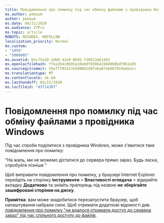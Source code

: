 ```yaml
---
title: Повідомлення про помилку під час обміну файлами з провідника Windows
ms.author: pebaum
author: pebaum
ms.date: 04/21/2020
ms.audience: ITPro
ms.topic: article
ROBOTS: NOINDEX, NOFOLLOW
localization_priority: Normal
ms.custom:
- "1059"
- "5800005"
ms.assetid: b5c75a18-1db8-42e9-8b95-730913a61491
ms.openlocfilehash: f7ea3b4c0695a10e8df930b415660b8bdf061e85
ms.sourcegitcommit: 55eff703a17e500681d8fa6a87eb067019ade3cc
ms.translationtype: MT
ms.contentlocale: uk-UA
ms.lasthandoff: 04/22/2020
ms.locfileid: "43714387"
---
```

# <a name="error-message-when-sharing-files-from-windows-explorer"></a>Повідомлення про помилку під час обміну файлами з провідника Windows

Під час спроби поділитися з провідника Windows, може з'явитися таке повідомлення про помилку:
  
"На жаль, ми не можемо дістатися до сервера прямо зараз. Будь ласка, спробуйте пізніше "
  
Щоб виправити повідомлення про помилку, у браузері Internet Explorer перейдіть на сторінку **інструменти** \> **Властивості оглядача** \> відкрийте вкладку **Додатково** та зніміть прапорець під назвою **не зберігайте зашифровані сторінки на диску**.
  
 **Примітка**: вам може знадобитися перезапустити браузер, щоб налаштування набрали сили. Щоб отримати додаткові відомості див. [повідомлення про помилку "не вдалося отримати доступ до сервера зараз" під час спільного доступу до файлів](https://go.microsoft.com/fwlink/?linkid=2022914).
  